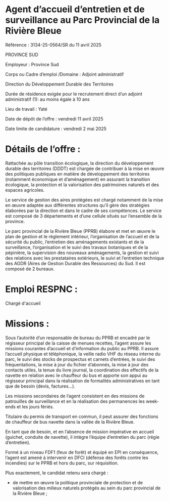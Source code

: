 # Agent d’accueil d’entretien et de surveillance au Parc Provincial de la Rivière Bleue

Référence : 3134-25-0564/SR du 11 avril 2025

PROVINCE SUD

Employeur : Province Sud

Corps ou Cadre d’emploi /Domaine : Adjoint administratif

Direction du Développement Durable des Territoires

Durée de résidence exigée pour le recrutement direct d’un adjoint administratif (1): au moins égale à 10 ans

Lieu de travail : Yaté

Date de dépôt de l’offre : vendredi 11 avril 2025

Date limite de candidature : vendredi 2 mai 2025

# Détails de l’offre :

Rattachée au pôle transition écologique, la direction du développement durable des territoires (DDDT) est chargée de contribuer à la mise en œuvre des politiques publiques en matière de développement des territoires (notamment économique et d’aménagement) en assurant la transition écologique, la protection et la valorisation des patrimoines naturels et des espaces agricoles.

Le service de gestion des aires protégées est chargé notamment de la mise en œuvre adaptée aux différentes structures qu’il gère des stratégies élaborées par la direction et dans le cadre de ses compétences. Le service est composé de 3 départements et d’une cellule situés sur l’ensemble de la province.

Le parc provincial de la Rivière Bleue (PPRB) élabore et met en œuvre le plan de gestion et le règlement intérieur, l’organisation de l’accueil et de la sécurité du public, l’entretien des aménagements existants et de la surveillance, l’organisation et le suivi des travaux botaniques et de la pépinière, la supervision des nouveaux aménagements, la gestion et suivi des relations avec les prestataires extérieurs, le suivi et l’entretien technique des AGDR (Aires de Gestion Durable des Ressources) du Sud. Il est composé de 2 bureaux.

# Emploi RESPNC :

Chargé d'accueil

# Missions :

Sous l’autorité d’un responsable de bureau du PPRB et encadré par le régisseur principal de la caisse de menues recettes, l’agent assure les missions courantes d’accueil et d’information du public au PPRB. Il assure l’accueil physique et téléphonique, la veille radio VHF du réseau interne du parc, le suivi des stocks de prospectus et carnets d’entrées, le suivi des fréquentations, la mise à jour du fichier d’abonnés, la mise à jour des contacts utiles, la tenue du livre journal, la coordination des effectifs de la navette en relation avec le chauffeur du bus et apporte son appui au régisseur principal dans la réalisation de formalités administratives en tant que de besoin (devis, factures…).

Les missions secondaires de l’agent consistent en des missions de patrouilles de surveillance et en la réalisation des permanences les week-ends et les jours fériés.

Titulaire du permis de transport en commun, il peut assurer des fonctions de chauffeur de bus navette dans la vallée de la Rivière Bleue.

En tant que de besoin, et en l’absence de mission impérative en accueil (guichet, conduite de navette), il intègre l’équipe d’entretien du parc (régie d’entretien).

Formé à un niveau FDF1 (feux de forêt) et équipé en EPI en conséquence, l’agent est amené à intervenir en DFCI (défense des forêts contre les incendies) sur le PPRB et hors du parc, sur réquisition.

Plus exactement, le candidat retenu sera chargé :

- de mettre en œuvre la politique provinciale de protection et de valorisation des milieux naturels protégés au sein du parc provincial de la Rivière Bleue ;